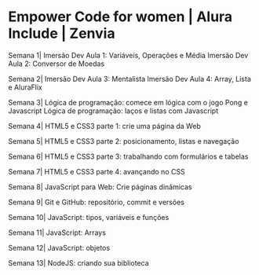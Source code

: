 # Empower Code for women | Alura Include | Zenvia

Semana 1|
Imersão Dev Aula 1: Variáveis, Operações e Média
Imersão Dev Aula 2: Conversor de Moedas

Semana 2|
Imersão Dev Aula 3: Mentalista
Imersão Dev Aula 4: Array, Lista e AluraFlix

Semana 3|
Lógica de programação: comece em lógica com o jogo Pong e Javascript
Lógica de programação: laços e listas com Javascript

Semana 4|
HTML5 e CSS3 parte 1: crie uma página da Web

Semana 5|
HTML5 e CSS3 parte 2: posicionamento, listas e navegação

Semana 6|
HTML5 e CSS3 parte 3: trabalhando com formulários e tabelas

Semana 7|
HTML5 e CSS3 parte 4: avançando no CSS

Semana 8|
JavaScript para Web: Crie páginas dinâmicas

Semana 9|
Git e GitHub: repositório, commit e versões

Semana 10|
JavaScript: tipos, variáveis e funções

Semana 11|
JavaScript: Arrays

Semana 12|
JavaScript: objetos

Semana 13|
NodeJS: criando sua biblioteca
